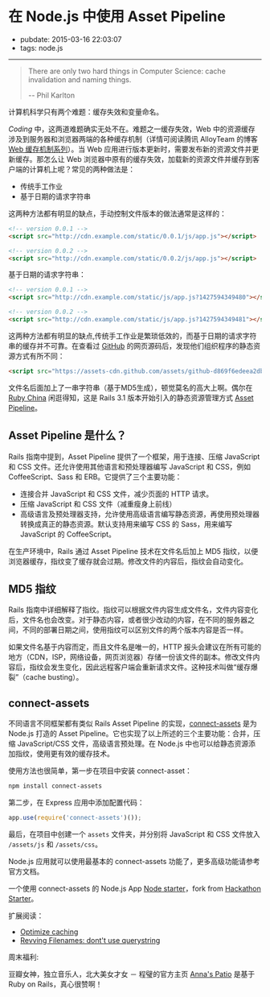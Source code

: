 # 在 Node.js 中使用 Asset Pipeline

- pubdate: 2015-03-16 22:03:07
- tags: node.js

------

> There are only two hard things in Computer Science: cache invalidation and naming things.
>
> -- Phil Karlton

计算机科学只有两个难题：缓存失效和变量命名。

*Coding* 中，这两道难题确实无处不在。难题之一缓存失效，Web 中的资源缓存涉及到服务器和浏览器两端的各种缓存机制（详情可阅读腾讯 AlloyTeam 的博客 [Web 缓存机制系列](http://alloyteam.com/2012/03/web-cache-1-web-cache-overview/)）。当 Web 应用进行版本更新时，需要发布新的资源文件并更新缓存。那怎么让 Web 浏览器中原有的缓存失效，加载新的资源文件并缓存到客户端的计算机上呢？常见的两种做法是：

- 传统手工作业
- 基于日期的请求字符串

这两种方法都有明显的缺点，手动控制文件版本的做法通常是这样的：

```html
<!-- version 0.0.1 -->
<script src="http://cdn.example.com/static/0.0.1/js/app.js"></script>

<!-- version 0.0.2 -->
<script src="http://cdn.example.com/static/0.0.2/js/app.js"></script>
```

基于日期的请求字符串：

```html
<!-- version 0.0.1 -->
<script src="http://cdn.example.com/static/js/app.js?1427594349480"></script>

<!-- version 0.0.2 -->
<script src="http://cdn.example.com/static/js/app.js?1427594349481"></script>
```

这两种方法都有明显的缺点,传统手工作业是繁琐低效的，而基于日期的请求字符串的缓存并不可靠。在查看过 [GitHub](https://github.com/) 的网页源码后，发现他们组织程序的静态资源方式有所不同：

```html
<script src="https://assets-cdn.github.com/assets/github-d869f6edeea2dbd9c7c3595e2f31cf8a1530bd36eaa84707461f65c5ee848853.js"></script>
```

文件名后面加上了一串字符串（基于MD5生成），顿觉莫名的高大上啊。偶尔在 [Ruby China](https://ruby-china.org/) 闲逛得知，这是 Rails 3.1 版本开始引入的静态资源管理方式 [Asset Pipeline](http://guides.ruby-china.org/asset_pipeline.html)。

## Asset Pipeline 是什么？

Rails 指南中提到，Asset Pipeline 提供了一个框架，用于连接、压缩 JavaScript 和 CSS 文件。还允许使用其他语言和预处理器编写 JavaScript 和 CSS，例如 CoffeeScript、Sass 和 ERB。它提供了三个主要功能：

- 连接合并 JavaScript 和 CSS 文件，减少页面的 HTTP 请求。
- 压缩 JavaScript 和 CSS 文件（减重瘦身上前线）
- 高级语言及预处理器支持，允许使用高级语言编写静态资源，再使用预处理器转换成真正的静态资源。默认支持用来编写 CSS 的 Sass，用来编写 JavaScript 的 CoffeeScript。

在生产环境中，Rails 通过 Asset Pipeline 技术在文件名后加上 MD5 指纹，以便浏览器缓存，指纹变了缓存就会过期。修改文件的内容后，指纹会自动变化。

## MD5 指纹

Rails 指南中详细解释了指纹。指纹可以根据文件内容生成文件名，文件内容变化后，文件名也会改变。对于静态内容，或者很少改动的内容，在不同的服务器之间，不同的部署日期之间，使用指纹可以区别文件的两个版本内容是否一样。

如果文件名基于内容而定，而且文件名是唯一的，HTTP 报头会建议在所有可能的地方（CDN，ISP，网络设备，网页浏览器）存储一份该文件的副本。修改文件内容后，指纹会发生变化，因此远程客户端会重新请求文件。这种技术叫做“缓存爆裂”（cache busting）。

## connect-assets

不同语言不同框架都有类似 Rails Asset Pipeline 的实现，[connect-assets](https://github.com/adunkman/connect-assets) 是为 Node.js 打造的 Asset Pipeline。它也实现了以上所述的三个主要功能：合并，压缩 JavaScript/CSS 文件，高级语言预处理。在 Node.js 中也可以给静态资源添加指纹，使用更有效的缓存技术。

使用方法也很简单，第一步在项目中安装 connect-asset：

```bash
npm install connect-assets
```

第二步，在 Express 应用中添加配置代码：

```javascript
app.use(require('connect-assets')());
```

最后，在项目中创建一个 `assets` 文件夹，并分别将 JavaScript 和 CSS 文件放入 `/assets/js` 和 `/assets/css`。

Node.js 应用就可以使用最基本的 connect-assets 功能了，更多高级功能请参考官方文档。

一个使用 connect-assets 的 Node.js App [Node starter](http://node.tanshuai.me/)，fork from [Hackathon Starter](https://github.com/sahat/hackathon-starter)。

扩展阅读：

- [Optimize caching](http://code.google.com/speed/page-speed/docs/caching.html)
- [Revving Filenames: dont't use querystring](http://www.stevesouders.com/blog/2008/08/23/revving-filenames-dont-use-querystring/)

周末福利:

豆瓣女神，独立音乐人，北大美女才女 － 程璧的官方主页 [Anna's Patio](http://www.annapatio.com/) 是基于 Ruby on Rails，真心很赞啊！

